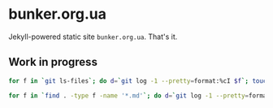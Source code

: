 bunker.org.ua
=============

Jekyll-powered static site `bunker.org.ua`. That's it.

Work in progress
----------------

```sh
for f in `git ls-files`; do d=`git log -1 --pretty=format:%cI $f`; touch -d $d $f; done
```

```sh
for f in `find . -type f -name '*.md'`; do d=`git log -1 --pretty=format:%ci $f`; sed "s/^mtime:.*$/mtime: $d/" -i $f; done
```
